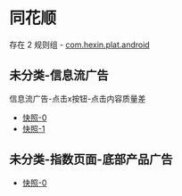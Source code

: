 # 同花顺

存在 2 规则组 - [com.hexin.plat.android](/src/apps/com.hexin.plat.android.ts)

## 未分类-信息流广告

信息流广告-点击x按钮-点击内容质量差

- [快照-0](https://i.gkd.li/i/12662754)
- [快照-1](https://i.gkd.li/i/12662781)

## 未分类-指数页面-底部产品广告

- [快照-0](https://i.gkd.li/i/12662656)
